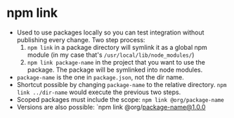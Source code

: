 # npm link

-   Used to use packages locally so you can test integration without publishing every change. Two step process:
    1. `npm link` in a package directory will symlink it as a global npm module (in my case that's `/usr/local/lib/node_modules/`)
    2. `npm link package-name` in the project that you want to use the package. The package will be symlinked into node modules.
-   `package-name` is the one in `package.json`, not the dir name.
-   Shortcut possible by changing `package-name` to the relative directory. `npm link ../dir-name` would execute the previous two steps.
-   Scoped packages must include the scope: `npm link @org/package-name`
-   Versions are also possible: `npm link @org/package-name@1.0.0
